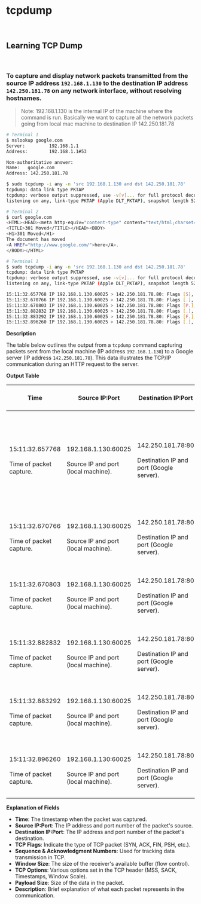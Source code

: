 # tcpdump

<br>

## Learning TCP Dump

<br>

### To capture and display network packets transmitted from the source IP address `192.168.1.130` to the destination IP address `142.250.181.78` on any network interface, without resolving hostnames.

> Note: 192.168.1.130 is the internal IP of the machine where the command is run. Basically we want to capture all the network packets going from local mac machine to destination IP 142.250.181.78

```bash
# Terminal 1
$ nslookup google.com
Server:         192.168.1.1
Address:        192.168.1.1#53

Non-authoritative answer:
Name:   google.com
Address: 142.250.181.78

$ sudo tcpdump -i any -n 'src 192.168.1.130 and dst 142.250.181.78'    
tcpdump: data link type PKTAP
tcpdump: verbose output suppressed, use -v[v]... for full protocol decode
listening on any, link-type PKTAP (Apple DLT_PKTAP), snapshot length 524288 bytes

# Terminal 2
$ curl google.com                           
<HTML><HEAD><meta http-equiv="content-type" content="text/html;charset=utf-8">
<TITLE>301 Moved</TITLE></HEAD><BODY>
<H1>301 Moved</H1>
The document has moved
<A HREF="http://www.google.com/">here</A>.
</BODY></HTML>

# Terminal 1
$ sudo tcpdump -i any -n 'src 192.168.1.130 and dst 142.250.181.78'    
tcpdump: data link type PKTAP
tcpdump: verbose output suppressed, use -v[v]... for full protocol decode
listening on any, link-type PKTAP (Apple DLT_PKTAP), snapshot length 524288 bytes

15:11:32.657768 IP 192.168.1.130.60025 > 142.250.181.78.80: Flags [S], seq 469828970, win 65535, options [mss 1460,nop,wscale 6,nop,nop,TS val 82779814 ecr 0,sackOK,eol], length 0
15:11:32.670766 IP 192.168.1.130.60025 > 142.250.181.78.80: Flags [.], ack 4133612689, win 2056, options [nop,nop,TS val 82779827 ecr 2499919998], length 0
15:11:32.670803 IP 192.168.1.130.60025 > 142.250.181.78.80: Flags [P.], seq 0:73, ack 1, win 2056, options [nop,nop,TS val 82779827 ecr 2499919998], length 73: HTTP: GET / HTTP/1.1
15:11:32.882832 IP 192.168.1.130.60025 > 142.250.181.78.80: Flags [.], ack 774, win 2044, options [nop,nop,TS val 82780039 ecr 2499920212], length 0
15:11:32.883292 IP 192.168.1.130.60025 > 142.250.181.78.80: Flags [F.], seq 73, ack 774, win 2048, options [nop,nop,TS val 82780039 ecr 2499920212], length 0
15:11:32.896260 IP 192.168.1.130.60025 > 142.250.181.78.80: Flags [.], ack 775, win 2048, options [nop,nop,TS val 82780053 ecr 2499920225], length 0

```

**Description**

The table below outlines the output from a `tcpdump` command capturing packets sent from the local machine (IP address `192.168.1.130`) to a Google server (IP address `142.250.181.78`). This data illustrates the TCP/IP communication during an HTTP request to the server.

**Output Table**

| Time                                             | Source IP:Port                                                   | Destination IP:Port                                                 | TCP Flags                                                                      | Sequence & Acknowledgment Numbers                                                           | Window Size                                                | TCP Options                                                                                                                                                              | Payload Size                                 | Description                                                                   |
|--------------------------------------------------|------------------------------------------------------------------|---------------------------------------------------------------------|--------------------------------------------------------------------------------|---------------------------------------------------------------------------------------------|------------------------------------------------------------|--------------------------------------------------------------------------------------------------------------------------------------------------------------------------|----------------------------------------------|-------------------------------------------------------------------------------|
| 15:11:32.657768 <br><br> Time of packet capture. | 192.168.1.130:60025 <br><br> Source IP and port (local machine). | 142.250.181.78:80 <br><br> Destination IP and port (Google server). | [S] <br><br> SYN flag set, initiating a TCP connection.                        | seq 469828970 <br><br> Initial sequence number for the connection.                          | win 65535 <br><br> Window size (flow control information). | mss 1460, wscale 6, TS, sackOK <br><br> TCP options including Maximum Segment Size (MSS), window scaling (wscale), Timestamp (TS), and Selective Acknowledgement (SACK). | 0 <br><br> No payload data.                  | Initiating a TCP connection with a SYN packet.                                |
| 15:11:32.670766 <br><br> Time of packet capture. | 192.168.1.130:60025 <br><br> Source IP and port (local machine). | 142.250.181.78:80 <br><br> Destination IP and port (Google server). | [.] <br><br> ACK flag set, acknowledging receipt of data.                      | ack 4133612689 <br><br> Acknowledgment number for the received packet.                      | win 2056 <br><br> Window size (flow control information).  | nop, nop, TS <br><br> TCP options including no-operations (nop) and Timestamp (TS).                                                                                      | 0 <br><br> No payload data.                  | Acknowledging receipt of the server's SYN-ACK packet.                         |
| 15:11:32.670803 <br><br> Time of packet capture. | 192.168.1.130:60025 <br><br> Source IP and port (local machine). | 142.250.181.78:80 <br><br> Destination IP and port (Google server). | [P.] <br><br> PSH and ACK flags set, indicating pushed data.                   | seq 0:73, ack 1 <br><br> Sequence number for the data being sent and acknowledgment number. | win 2056 <br><br> Window size (flow control information).  | nop, nop, TS <br><br> TCP options including no-operations (nop) and Timestamp (TS).                                                                                      | 73 <br><br> Length of the HTTP request data. | Sending an HTTP GET request.                                                  |
| 15:11:32.882832 <br><br> Time of packet capture. | 192.168.1.130:60025 <br><br> Source IP and port (local machine). | 142.250.181.78:80 <br><br> Destination IP and port (Google server). | [.] <br><br> ACK flag set, acknowledging receipt of data.                      | ack 774 <br><br> Acknowledgment number for the received packet.                             | win 2044 <br><br> Window size (flow control information).  | nop, nop, TS <br><br> TCP options including no-operations (nop) and Timestamp (TS).                                                                                      | 0 <br><br> No payload data.                  | Acknowledging receipt of the HTTP response from the server.                   |
| 15:11:32.883292 <br><br> Time of packet capture. | 192.168.1.130:60025 <br><br> Source IP and port (local machine). | 142.250.181.78:80 <br><br> Destination IP and port (Google server). | [F.] <br><br> FIN and ACK flags set, indicating the closing of the connection. | seq 73, ack 774 <br><br> Sequence number for the data being sent and acknowledgment number. | win 2048 <br><br> Window size (flow control information).  | nop, nop, TS <br><br> TCP options including no-operations (nop) and Timestamp (TS).                                                                                      | 0 <br><br> No payload data.                  | Initiating closure of the TCP connection.                                     |
| 15:11:32.896260 <br><br> Time of packet capture. | 192.168.1.130:60025 <br><br> Source IP and port (local machine). | 142.250.181.78:80 <br><br> Destination IP and port (Google server). | [.] <br><br> ACK flag set, acknowledging receipt of data.                      | ack 775 <br><br> Acknowledgment number for the received packet.                             | win 2048 <br><br> Window size (flow control information).  | nop, nop, TS <br><br> TCP options including no-operations (nop) and Timestamp (TS).                                                                                      | 0 <br><br> No payload data.                  | Acknowledging the server's FIN packet, completing the connection termination. |

**Explanation of Fields**

- **Time**: The timestamp when the packet was captured.
- **Source IP:Port**: The IP address and port number of the packet's source.
- **Destination IP:Port**: The IP address and port number of the packet's destination.
- **TCP Flags**: Indicate the type of TCP packet (SYN, ACK, FIN, PSH, etc.).
- **Sequence & Acknowledgment Numbers**: Used for tracking data transmission in TCP.
- **Window Size**: The size of the receiver's available buffer (flow control).
- **TCP Options**: Various options set in the TCP header (MSS, SACK, Timestamps, Window Scale).
- **Payload Size**: Size of the data in the packet.
- **Description**: Brief explanation of what each packet represents in the communication.
